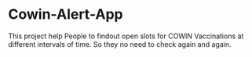 # Cowin-Alert-App
This project help People to findout open slots for COWIN Vaccinations at different intervals of time. So they no need to check again and again.
